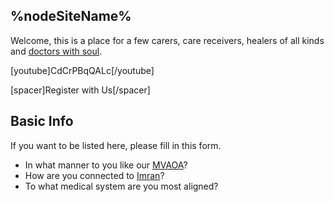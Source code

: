 ## %nodeSiteName%

Welcome, this is a place for a few carers, care receivers, healers of all kinds and [doctors with soul](https://www.google.com/search?q=patch+adams+speech).

[youtube]CdCrPBqQALc[/youtube]

[spacer]Register with Us[/spacer]

<!--start-engage-->

## Basic Info

If you want to be listed here, please fill in this form.

* In what manner to you like our [MVAOA](#todo-mission-vision-aims-objectivities-and-actions)?
* How are you connected to [Imran](%imran-url%healing/)?
* To what medical system are you most aligned?

